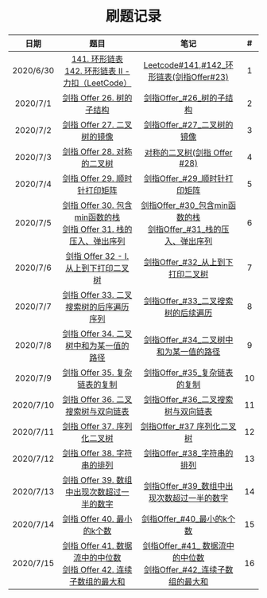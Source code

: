 <h1 align="center">
    刷题记录
</h1>

|  **日期** |                             **题目**                             |                             **笔记**                             |                             **#**                             |
| :-------: | :----------------------------------------------------------: | :----------------------------------------------------------: | :----------------------------------------------------------: |
| 2020/6/30 | [141. 环形链表 ](https://leetcode-cn.com/problems/linked-list-cycle/)<br>   [142. 环形链表 II - 力扣（LeetCode）](https://leetcode-cn.com/problems/linked-list-cycle-ii/) | [Leetcode#141,#142_环形链表(剑指Offer#23) ](https://www.cnblogs.com/Howfars/p/13214117.html) | 1 |
|   2020/7/1  | [剑指 Offer 26. 树的子结构](https://leetcode-cn.com/problems/shu-de-zi-jie-gou-lcof/) |          [剑指Offer_#26_树的子结构](https://www.cnblogs.com/Howfars/p/13220486.html)                                                   |          2                                                  |
| 2020/7/2 | [剑指 Offer 27. 二叉树的镜像 ](https://leetcode-cn.com/problems/er-cha-shu-de-jing-xiang-lcof/) | [剑指Offer_#27_二叉树的镜像 ](https://www.cnblogs.com/Howfars/p/13223544.html) | 3 |
| 2020/7/3 | [剑指 Offer 28. 对称的二叉树 ](https://leetcode-cn.com/problems/dui-cheng-de-er-cha-shu-lcof/) | [对称的二叉树(剑指 Offer #28)](https://www.cnblogs.com/Howfars/p/9802556.html#1e5afb9e7a7b0e79a84e4ba8ce58f89e6a091e58991e68c8720offer2028_1) | 4 |
| 2020/7/4 | [剑指 Offer 29. 顺时针打印矩阵 ](https://leetcode-cn.com/problems/shun-shi-zhen-da-yin-ju-zhen-lcof/) | [剑指Offer_#29_顺时针打印矩阵](https://www.cnblogs.com/Howfars/p/13237140.html) | 5 |
| 2020/7/5 | [剑指 Offer 30. 包含min函数的栈](https://leetcode-cn.com/problems/bao-han-minhan-shu-de-zhan-lcof/) <br>[剑指 Offer 31. 栈的压入、弹出序列 ](https://leetcode-cn.com/problems/zhan-de-ya-ru-dan-chu-xu-lie-lcof/) | [剑指Offer_#30_包含min函数的栈 ](https://www.cnblogs.com/Howfars/p/13246829.html)<br>[剑指Offer_#31_栈的压入、弹出序列 ](https://www.cnblogs.com/Howfars/p/13246905.html) | 6 |
| 2020/7/6 | [剑指 Offer 32 - I. 从上到下打印二叉树](https://leetcode-cn.com/problems/cong-shang-dao-xia-da-yin-er-cha-shu-lcof/) | [剑指Offer_#32_从上到下打印二叉树 ](https://www.cnblogs.com/Howfars/p/13256034.html) | 7 |
| 2020/7/7 | [剑指 Offer 33. 二叉搜索树的后序遍历序列](https://leetcode-cn.com/problems/er-cha-sou-suo-shu-de-hou-xu-bian-li-xu-lie-lcof/submissions/) | [剑指Offer_#33_二叉搜索树的后续遍历](https://www.cnblogs.com/Howfars/p/13262246.html) | 8 |
| 2020/7/8 | [剑指 Offer 34. 二叉树中和为某一值的路径](https://leetcode-cn.com/problems/er-cha-shu-zhong-he-wei-mou-yi-zhi-de-lu-jing-lcof/) | [剑指Offer_#34_二叉树中和为某一值的路径 ](https://www.cnblogs.com/Howfars/p/13274958.html) | 9 |
| 2020/7/9 | [剑指 Offer 35. 复杂链表的复制 ](https://leetcode-cn.com/problems/fu-za-lian-biao-de-fu-zhi-lcof/) | [剑指Offer_#35_复杂链表的复制 ](https://www.cnblogs.com/Howfars/p/13275735.html) | 10 |
| 2020/7/10 | [剑指 Offer 36. 二叉搜索树与双向链表](https://leetcode-cn.com/problems/er-cha-sou-suo-shu-yu-shuang-xiang-lian-biao-lcof/) | [剑指Offer_#36_二叉搜索树与双向链表](https://www.cnblogs.com/Howfars/p/13277973.html) | 11 |
| 2020/7/11 | [剑指 Offer 37. 序列化二叉树 ](https://leetcode-cn.com/problems/xu-lie-hua-er-cha-shu-lcof/) | [剑指Offer_#37 序列化二叉树](https://www.cnblogs.com/Howfars/p/13283898.html#javae59fbae7a180efbc9ae580bce4bca0e98092e5928ce5bc95e794a8e4bca0e98092_10) | 12 |
| 2020/7/12 | [剑指 Offer 38. 字符串的排列 ](https://leetcode-cn.com/problems/zi-fu-chuan-de-pai-lie-lcof/submissions/) | [剑指Offer_#38_字符串的排列 ](https://www.cnblogs.com/Howfars/p/13289445.html) | 13 |
| 2020/7/13 | [剑指 Offer 39. 数组中出现次数超过一半的数字](https://leetcode-cn.com/problems/shu-zu-zhong-chu-xian-ci-shu-chao-guo-yi-ban-de-shu-zi-lcof/) | [剑指Offer_#39_数组中出现次数超过一半的数字 ](https://www.cnblogs.com/Howfars/p/13292530.html) | 14 |
| 2020/7/14 | [剑指 Offer 40. 最小的k个数 ](https://leetcode-cn.com/problems/zui-xiao-de-kge-shu-lcof/) | [剑指Offer_#40_最小的k个数](https://www.cnblogs.com/Howfars/p/13299555.html) | 15 |
| 2020/7/15 | [剑指 Offer 41. 数据流中的中位数](https://leetcode-cn.com/problems/shu-ju-liu-zhong-de-zhong-wei-shu-lcof/)<br>[剑指 Offer 42. 连续子数组的最大和](https://leetcode-cn.com/problems/lian-xu-zi-shu-zu-de-zui-da-he-lcof/) | [剑指Offer_#41_ 数据流中的中位数](https://www.cnblogs.com/Howfars/p/13304132.html)<br>[剑指Offer_#42_连续子数组的最大和](https://www.cnblogs.com/Howfars/p/13304721.html) | 16 |

